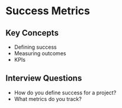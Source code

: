 # Success Metrics

## Key Concepts
- Defining success
- Measuring outcomes
- KPIs

## Interview Questions
- How do you define success for a project?
- What metrics do you track?
